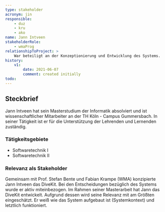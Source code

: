 ```yaml
---
type: stakeholder
acronym: jin
responsible:
    - duz
    - kru
    - ako
name: Jann Intveen
stakeholderRole: 
    - wmaProg
relationshipToProject: >
    War beteiligt an der Konzeptionierung und Entwicklung des Systems.
history:
    v1:
        date: 2021-06-07
        comment: created initially
todo:
---
```


## Steckbrief

Jann Intveen hat sein Masterstudium der Informatik absolviert und ist wissenschaftlicher Mitarbeiter
an der TH Köln - Campus Gummersbach. In seiner Tätigkeit ist er für die Unterstützung der Lehrenden
und Lernenden zuständig.

### Tätigkeitsgebiete

* Softwaretechnik I
* Softwaretechnik II

### Relevanz als Stakeholder

Gemeinsam mit Prof. Stefan Bente und Fabian Krampe (WMA) konzipierte Jann Intveen das DiveKit.
Bei den Entscheidungen bezüglich des Systems wurde er aktiv miteinbezogen.
Im Rahmen seiner Masterarbeit hat Jann das DiveKit entwickelt. Aufgrund dessen wird seine Relevanz mit
am Größten eingeschätzt. Er weiß wie das System aufgebaut ist (Systemkontext) und letztlich funktioniert.